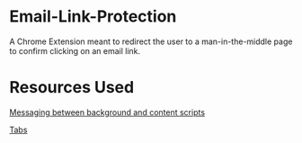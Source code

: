 # Email-Link-Protection
A Chrome Extension meant to redirect the user to a man-in-the-middle page to confirm clicking on an email link.

# Resources Used
[Messaging between background and content scripts](https://developer.chrome.com/docs/extensions/mv3/messaging/)

[Tabs](https://developer.chrome.com/docs/extensions/reference/tabs/)